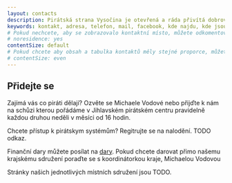 ```yaml
---
layout: contacts
description: Pirátská strana Vysočina je otevřená a ráda přivítá dobrovolníky a odpoví na dotazy kritiků.
keywords: kontakt, adresa, telefon, mail, facebook, kde najdu, kde jsou
# Pokud nechcete, aby se zobrazovalo kontaktní místo, můžete odkomentovat následující řádek:
# noresidence: yes
contentSize: default
# Pokud chcete aby obsah a tabulka kontaktů měly stejné proporce, můžete použít:
# contentSize: even
---
```


## Přidejte se

Zajímá vás co piráti dělají? Ozvěte se Michaele Vodové nebo přijďte k nám
na schůzi kterou pořádáme v Jihlavském pirátském centru pravidelně každou druhou neděli v měsíci od 16 hodin.

Chcete přístup k pirátskym systémům? Regitrujte se na nalodění. TODO odkaz.

Finanční dary můžete posílat na [dary](https://dary.pirati.cz).
Pokud chcete darovat přimo našemu krajskému sdružení poraďte se s koordinátorkou kraje, Michaelou Vodovou


Stránky našich jednotlivých místních sdružení jsou TODO.

